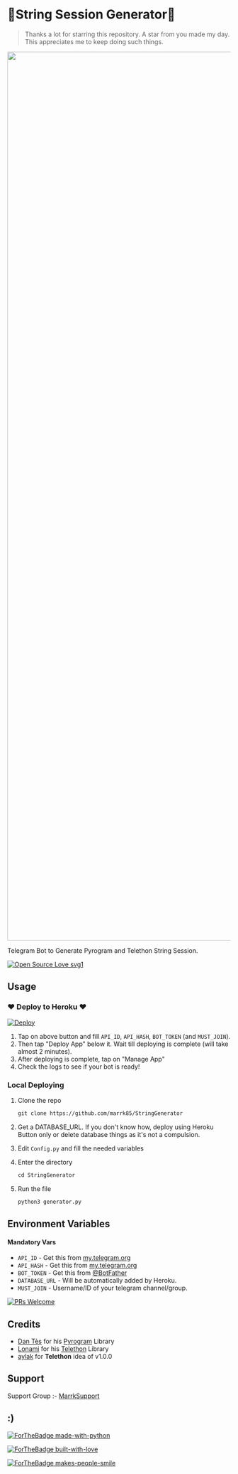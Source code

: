 # 🖤String Session Generator🖤

> Thanks a lot for starring this repository. A star from you made my day. This appreciates me to keep doing such things.

<p align="center"><a href="https://www.github.com/marrk85/StringGenerator"><img src="https://te.legra.ph/file/b5a3e6a740d293c693ece.jpg" width="2000"></a></p>

Telegram Bot to Generate Pyrogram and Telethon String Session.

[![Open Source Love svg1](https://badges.frapsoft.com/os/v1/open-source.svg?v=103)](https://github.com/ellerbrock/open-source-badges/)

## Usage

### ❤ Deploy to Heroku ❤

[![Deploy](https://www.herokucdn.com/deploy/button.svg)](https://heroku.com/deploy?template=https://github.com/marrk85/StringGenerator)

1. Tap on above button and fill `API_ID`, `API_HASH`, `BOT_TOKEN` (and `MUST_JOIN`).
2. Then tap "Deploy App" below it. Wait till deploying is complete (will take almost 2 minutes).
3. After deploying is complete, tap on "Manage App"
4. Check the logs to see if your bot is ready!

### Local Deploying

1. Clone the repo
   ```markdown
   git clone https://github.com/marrk85/StringGenerator
   ```
2. Get a DATABASE_URL. If you don't know how, deploy using Heroku Button only or delete database things as it's not a compulsion.
   
3. Edit `Config.py` and fill the needed variables

4. Enter the directory
   ```markdown
   cd StringGenerator
   ```
5. Run the file
   ```markdown
   python3 generator.py
   ```

## Environment Variables

#### Mandatory Vars

- `API_ID` - Get this from [my.telegram.org](https://my.telegram.org/auth)
- `API_HASH` - Get this from [my.telegram.org](https://my.telegram.org/auth)
- `BOT_TOKEN` - Get this from [@BotFather](https://t.me/BotFather)
- `DATABASE_URL` - Will be automatically added by Heroku.
- `MUST_JOIN` - Username/ID of your telegram channel/group.


[![PRs Welcome](https://img.shields.io/badge/PRs-welcome-brightgreen.svg?style=flat-square)](http://makeapullrequest.com)

## Credits

- [Dan Tès](https://github.com/delivrance) for his [Pyrogram](https://docs.pyrogram.org) Library
- [Lonami](https://github.com/Lonami) for his [Telethon](https://docs.telethon.dev) Library 
- [aylak](https://t.me/ayIak) for **Telethon** idea of v1.0.0

## Support

Support Group :- [MarrkSupport](telegram.me/marrkmusic)

## :)

[![ForTheBadge made-with-python](http://ForTheBadge.com/images/badges/made-with-python.svg)](https://www.python.org/)

[![ForTheBadge built-with-love](http://ForTheBadge.com/images/badges/built-with-love.svg)](https://github.com/AnonymousBoy1025)

[![ForTheBadge makes-people-smile](http://ForTheBadge.com/images/badges/makes-people-smile.svg)](https://github.com/marrk85)
